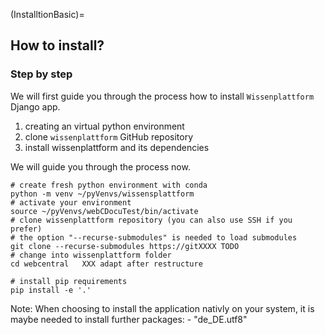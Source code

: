 
(InstalltionBasic)=
## How to install?

### Step by step
We will first guide you through the process how to install `Wissenplattform` Django app.

1. creating an virtual python environment
2. clone `wissenplattform` GitHub repository
3. install wissenplattform and its dependencies

We will guide you through the process now.
```shell
# create fresh python environment with conda
python -m venv ~/pyVenvs/wissensplattform
# activate your environment
source ~/pyVenvs/webCDocuTest/bin/activate
# clone wissenplattform repository (you can also use SSH if you prefer)
# the option "--recurse-submodules" is needed to load submodules
git clone --recurse-submodules https://gitXXXX TODO
# change into wissenplattform folder
cd webcentral   XXX adapt after restructure

# install pip requirements
pip install -e '.'
```
Note: When choosing to install the application nativly on your system, it is maybe needed to install further packages: 
    - "de_DE.utf8"
